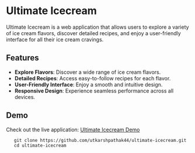 # Ultimate Icecream

Ultimate Icecream is a web application that allows users to explore a variety of ice cream flavors, discover detailed recipes, and enjoy a user-friendly interface for all their ice cream cravings.

## Features

- **Explore Flavors**: Discover a wide range of ice cream flavors.
- **Detailed Recipes**: Access easy-to-follow recipes for each flavor.
- **User-Friendly Interface**: Enjoy a smooth and intuitive design.
- **Responsive Design**: Experience seamless performance across all devices.

## Demo

Check out the live application: [Ultimate Icecream Demo](#)
```
   git clone https://github.com/utkarshpathak44/ultimate-icecream.git
   cd ultimate-icecream
